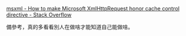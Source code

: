[msxml - How to make Microsoft XmlHttpRequest honor cache control directive - Stack Overflow](http://stackoverflow.com/questions/5235464/how-to-make-microsoft-xmlhttprequest-honor-cache-control-directive)

備參考，真的多看看別人在做啥才能知道自己能做啥。
